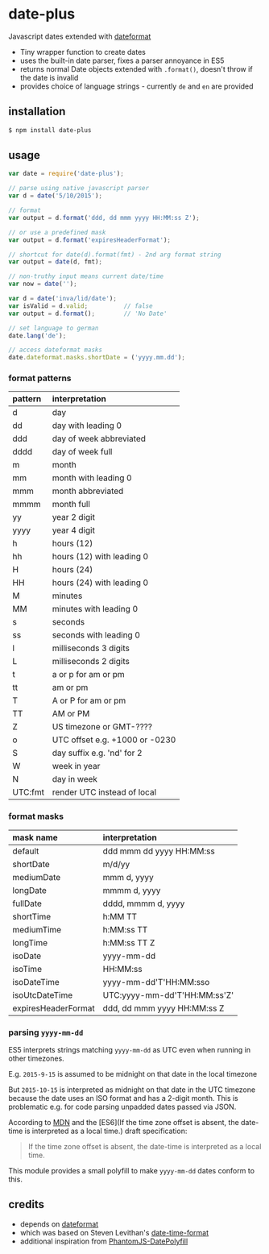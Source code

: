 # date-plus
Javascript dates extended with [dateformat](https://www.npmjs.com/package/dateformat)

- Tiny wrapper function to create dates
- uses the built-in date parser, fixes a parser annoyance in ES5
- returns normal Date objects extended with `.format()`, doesn't throw if the date is invalid
- provides choice of language strings - currently `de` and `en` are provided

## installation

```sh
$ npm install date-plus
```

## usage

```javascript
var date = require('date-plus');

// parse using native javascript parser
var d = date('5/10/2015');

// format
var output = d.format('ddd, dd mmm yyyy HH:MM:ss Z');

// or use a predefined mask
var output = d.format('expiresHeaderFormat');

// shortcut for date(d).format(fmt) - 2nd arg format string
var output = date(d, fmt);

// non-truthy input means current date/time
var now = date('');

var d = date('inva/lid/date');
var isValid = d.valid;          // false
var output = d.format();        // 'No Date'

// set language to german
date.lang('de');

// access dateformat masks
date.dateformat.masks.shortDate = ('yyyy.mm.dd');
```

### format patterns

| pattern     | interpretation                  |
| :---------- | :------------------------------ |
| d           | day                             |
| dd          | day with leading 0              |
| ddd         | day of week abbreviated         |
| dddd        | day of week full                |
| m           | month                           |
| mm          | month with leading 0            |
| mmm         | month abbreviated               |
| mmmm        | month full                      |
| yy          | year 2 digit                    |
| yyyy        | year 4 digit                    |
| h           | hours (12)                      |
| hh          | hours (12) with leading 0       |
| H           | hours (24)                      |
| HH          | hours (24) with leading 0       |
| M           | minutes                         |
| MM          | minutes with leading 0          |
| s           | seconds                         |
| ss          | seconds with leading 0          |
| l           | milliseconds 3 digits           |
| L           | milliseconds 2 digits           |
| t           | a or p for am or pm             |
| tt          | am or pm                        |
| T           | A or P for am or pm             |
| TT          | AM or PM                        |
| Z           | US timezone or GMT-????         |
| o           | UTC offset e.g. +1000 or -0230  |
| S           | day suffix e.g. 'nd' for 2      |
| W           | week in year                    |
| N           | day in week                     |
| UTC:fmt     | render UTC instead of local     |

### format masks

| mask name             | interpretation                  |
| :-------------------- | :------------------------------ |
| default               | ddd mmm dd yyyy HH:MM:ss        |
| shortDate             | m/d/yy                          |
| mediumDate            | mmm d, yyyy                     |
| longDate              | mmmm d, yyyy                    |
| fullDate              | dddd, mmmm d, yyyy              |
| shortTime             | h:MM TT                         |
| mediumTime            | h:MM:ss TT                      |
| longTime              | h:MM:ss TT Z                    |
| isoDate               | yyyy-mm-dd                      |
| isoTime               | HH:MM:ss                        |
| isoDateTime           | yyyy-mm-dd'T'HH:MM:sso          |
| isoUtcDateTime        | UTC:yyyy-mm-dd'T'HH:MM:ss'Z'    |
| expiresHeaderFormat   | ddd, dd mmm yyyy HH:MM:ss Z     |


### parsing `yyyy-mm-dd`

ES5 interprets strings matching `yyyy-mm-dd` as UTC even when running in other timezones.

E.g. `2015-9-15` is assumed to be midnight on that date in the local timezone

But `2015-10-15` is interpreted as midnight on that date in the UTC timezone because the date uses an ISO format and has a 2-digit month.
This is problematic e.g. for code parsing unpadded dates passed via JSON.

According to [MDN](https://developer.mozilla.org/en-US/docs/Web/JavaScript/Reference/Global_Objects/Date/parse) and the
[ES6](If the time zone offset is absent, the date-time is interpreted as a local time.) draft specification:

> If the time zone offset is absent, the date-time is interpreted as a local time.

This module provides a small polyfill to make `yyyy-mm-dd` dates conform to this.

## credits
- depends on [dateformat](https://www.npmjs.com/package/dateformat)
- which was based on Steven Levithan's [date-time-format](http://blog.stevenlevithan.com/archives/date-time-format)
- additional inspiration from [PhantomJS-DatePolyfill](https://github.com/kbaltrinic/PhantomJS-DatePolyfill)